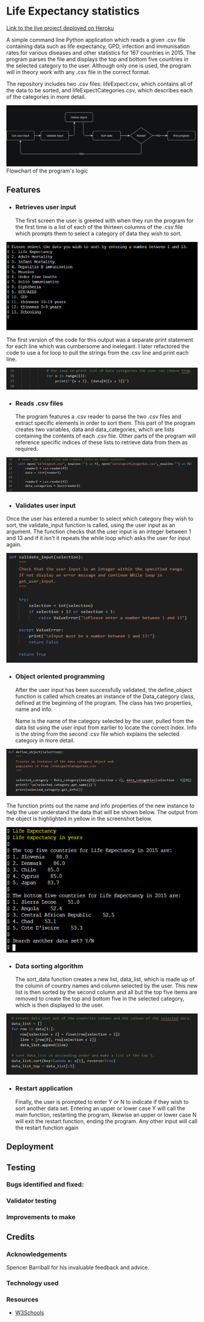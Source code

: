 # Life Expectancy statistics 

[Link to the live project deployed on Heroku](https://life-expectancy-ms3.herokuapp.com/)

 A simple command line Python application which reads a given .csv file containing data such as life expectancy, GPD, infection and immunisation rates for various diseases and other statistics for 167 countries in 2015. The program parses the file and displays the top and bottom five countries in the selected category to the user. Although only one is used, the program will in theory work with any .csv file in the correct format.

The repository includes two .csv files: lifeExpect.csv, which contains all of the data to be sorted, and lifeExpectCategories.csv, which describes each of the categories in more detail.

![Flowchart of the program logic](assets/images/flowchart.PNG)
Flowchart of the program's logic

## Features

- ### Retrieves user input

    The first screen the user is greeted with when they run the program for the first time is a list of each of the thirteen columns of the .csv file which prompts them to select a category of data they wish to sort.

![Screenshot of the get_user_input function](assets/images/screencap1.PNG)

The first version of the code for this output was a separate print statement for each line which was cumbersome and inelegant. I later refactored the code to use a for loop to pull the strings from the .csv line and print each line.

![Screenshot of the for loop to print the list of options](assets/images/screencap2.PNG)

- ### Reads .csv files

    The program features a .csv reader to parse the two .csv files and extract specific elements in order to sort them. This part of the program creates two variables, data and data_categories, which are lists containing the contents of each .csv file. Other parts of the program will reference specific indices of these lists to retrieve data from them as required.

![Screenshot of the .csv reader code](assets/images/screencap3.PNG)

- ### Validates user input

    
Once the user has entered a number to select which category they wish to sort, the validate_input function is called, using the user input as an argument. The function checks that the user input is an integer between 1 and 13 and if it isn't it repeats the while loop which asks the user for input again.

![Screenshot of the validate_input function](assets/images/screencap4.PNG)

- ### Object oriented programming

    After the user input has been successfully validated, the define_object function is called which creates an instance of the Data_category class, defined at the beginning of the program. The class has two properties, name and info.

    Name is the name of the category selected by the user, pulled from the data list using the user input from earlier to locate the correct index. Info is the string from the second .csv file which explains the selected category in more detail. 

![Screenshot of the define_object function](assets/images/screencap5.PNG)

The function prints out the name and info properties of the new instance to help the user understand the data that will be shown below. The output from the object is highlighted in yellow in the screenshot below.

![Screenshot of the define_object function](assets/images/screencap6.PNG)

- ### Data sorting algorithm

    The sort_data function creates a new list, data_list, which is made up of the column of country names and column selected by the user. This new list is then sorted by the second column and all but the top five items are removed to create the top and bottom five in the selected category, which is then displayed to the user.

![Screenshot of the sorting algorithm](assets/images/screencap7.PNG)

- ### Restart application

    Finally, the user is prompted to enter Y or N to indicate if they wish to sort another data set. Entering an upper or lower case Y will call the main function, restarting the program, likewise an upper or lower case N will exit the restart function, ending the program. Any other input will call the restart function again

## Deployment


## Testing


### Bugs identified and fixed:

### Validator testing

### Improvements to make

## Credits

### Acknowledgements

Spencer Barriball for his invaluable feedback and advice.

### Technology used


### Resources

- [W3Schools](https://www.w3schools.com/)